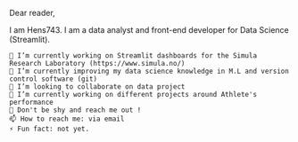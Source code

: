 Dear reader,

I am Hens743. I am a data analyst and front-end developer for Data Science (Streamlit).

    🔭 I’m currently working on Streamlit dashboards for the Simula Research Laboratory (https://www.simula.no/)
    🌱 I’m currently improving my data science knowledge in M.L and version control software (git)
    👯 I’m looking to collaborate on data project
    🤔 I’m currently working on different projects around Athlete's performance
    💬 Don't be shy and reach me out !
    📫 How to reach me: via email
    ⚡ Fun fact: not yet.


<!---
Hens743/Hens743 is a ✨ special ✨ repository because its `README.md` (this file) appears on your GitHub profile.
You can click the Preview link to take a look at your changes.
--->
